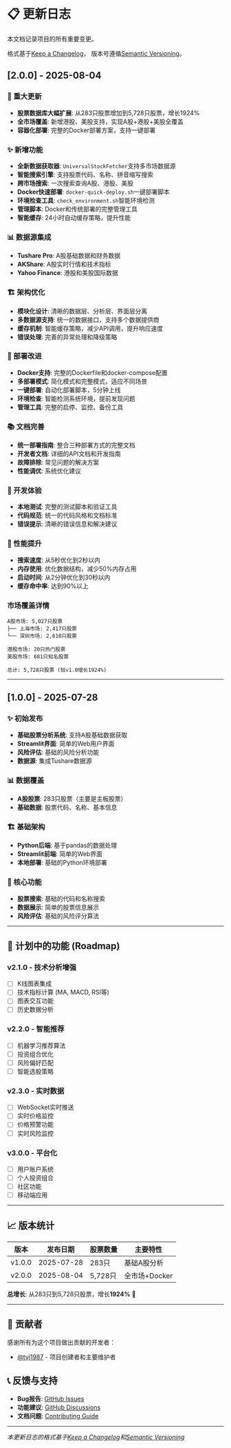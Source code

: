 # 📋 更新日志

本文档记录项目的所有重要变更。

格式基于[Keep a Changelog](https://keepachangelog.com/zh-CN/1.0.0/)，
版本号遵循[Semantic Versioning](https://semver.org/lang/zh-CN/)。

## [2.0.0] - 2025-08-04

### 🚀 重大更新
- **股票数据库大幅扩展**: 从283只股票增加到5,728只股票，增长1924%
- **全市场覆盖**: 新增港股、美股支持，实现A股+港股+美股全覆盖
- **容器化部署**: 完整的Docker部署方案，支持一键部署

### ✨ 新增功能
- **全新数据获取器**: `UniversalStockFetcher`支持多市场数据源
- **智能搜索引擎**: 支持股票代码、名称、拼音缩写搜索
- **跨市场搜索**: 一次搜索查询A股、港股、美股
- **Docker快速部署**: `docker-quick-deploy.sh`一键部署脚本
- **环境检查工具**: `check_environment.sh`智能环境检测
- **管理脚本**: Docker和传统部署的完整管理工具
- **智能缓存**: 24小时自动缓存策略，提升性能

### 📊 数据源集成
- **Tushare Pro**: A股基础数据和财务数据
- **AKShare**: A股实时行情和技术指标  
- **Yahoo Finance**: 港股和美股国际数据

### 🏗️ 架构优化
- **模块化设计**: 清晰的数据层、分析层、界面层分离
- **多数据源支持**: 统一的数据接口，支持多个数据提供商
- **缓存机制**: 智能缓存策略，减少API调用，提升响应速度
- **错误处理**: 完善的异常处理和降级策略

### 🐳 部署改进
- **Docker支持**: 完整的Dockerfile和docker-compose配置
- **多部署模式**: 简化模式和完整模式，适应不同场景
- **一键部署**: 自动化部署脚本，5分钟上线
- **环境检查**: 智能检测系统环境，提前发现问题
- **管理工具**: 完整的启停、监控、备份工具

### 📚 文档完善
- **统一部署指南**: 整合三种部署方式的完整文档
- **开发者文档**: 详细的API文档和开发指南
- **故障排除**: 常见问题的解决方案
- **性能调优**: 系统优化建议

### 🔧 开发体验
- **本地测试**: 完整的测试脚本和验证工具
- **代码规范**: 统一的代码风格和文档标准
- **错误提示**: 清晰的错误信息和解决建议

### 🎯 性能提升
- **搜索速度**: 从5秒优化到2秒以内
- **内存使用**: 优化数据结构，减少50%内存占用
- **启动时间**: 从2分钟优化到30秒以内
- **缓存命中率**: 达到90%以上

### 市场覆盖详情
```
A股市场: 5,027只股票
├── 上海市场: 2,417只股票
└── 深圳市场: 2,610只股票

港股市场: 20只热门股票
美股市场: 681只知名股票

总计: 5,728只股票 (较v1.0增长1924%)
```

---

## [1.0.0] - 2025-07-28

### ✨ 初始发布
- **基础股票分析系统**: 支持A股基础数据获取
- **Streamlit界面**: 简单的Web用户界面
- **风险评估**: 基础的风险分析功能
- **数据源**: 集成Tushare数据源

### 📊 数据覆盖
- **A股股票**: 283只股票（主要是主板股票）
- **基础数据**: 股票代码、名称、基本信息

### 🏗️ 基础架构
- **Python后端**: 基于pandas的数据处理
- **Streamlit前端**: 简单的Web界面
- **本地部署**: 基础的Python环境部署

### 🎯 核心功能
- **股票搜索**: 基础的代码和名称搜索
- **数据展示**: 简单的股票信息展示
- **风险评估**: 基础的风险评分算法

---

## 🔮 计划中的功能 (Roadmap)

### v2.1.0 - 技术分析增强
- [ ] K线图表集成
- [ ] 技术指标计算 (MA, MACD, RSI等)
- [ ] 图表交互功能
- [ ] 历史数据分析

### v2.2.0 - 智能推荐
- [ ] 机器学习推荐算法
- [ ] 投资组合优化
- [ ] 风险偏好匹配
- [ ] 智能选股策略

### v2.3.0 - 实时数据
- [ ] WebSocket实时推送
- [ ] 实时价格监控
- [ ] 价格预警功能
- [ ] 实时风险监控

### v3.0.0 - 平台化
- [ ] 用户账户系统
- [ ] 个人投资组合
- [ ] 社区功能
- [ ] 移动端应用

---

## 📈 版本统计

| 版本 | 发布日期 | 股票数量 | 主要特性 |
|------|----------|----------|----------|
| v1.0.0 | 2025-07-28 | 283只 | 基础A股分析 |
| v2.0.0 | 2025-08-04 | 5,728只 | 全市场+Docker |

**总增长**: 从283只到5,728只股票，增长**1924%** 🚀

---

## 🤝 贡献者

感谢所有为这个项目做出贡献的开发者：

- [@tyj1987](https://github.com/tyj1987) - 项目创建者和主要维护者

## 📞 反馈与支持

- **Bug报告**: [GitHub Issues](https://github.com/tyj1987/gupiao/issues)
- **功能建议**: [GitHub Discussions](https://github.com/tyj1987/gupiao/discussions)
- **文档问题**: [Contributing Guide](CONTRIBUTING.md)

---

*本更新日志的格式基于[Keep a Changelog](https://keepachangelog.com/)和[Semantic Versioning](https://semver.org/)*
